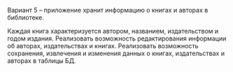 Вариант 5 – приложение хранит информацию о книгах и авторах в библиотеке. 

Каждая книга характеризуется автором, названием, издательством и годом издания. 
Реализовать возможность редактирования информации об авторах, издательствах 
и книгах. Реализовать возможность сохранения, извлечения и изменения данных 
о книгах, издательствах и авторах в таблицы БД.
